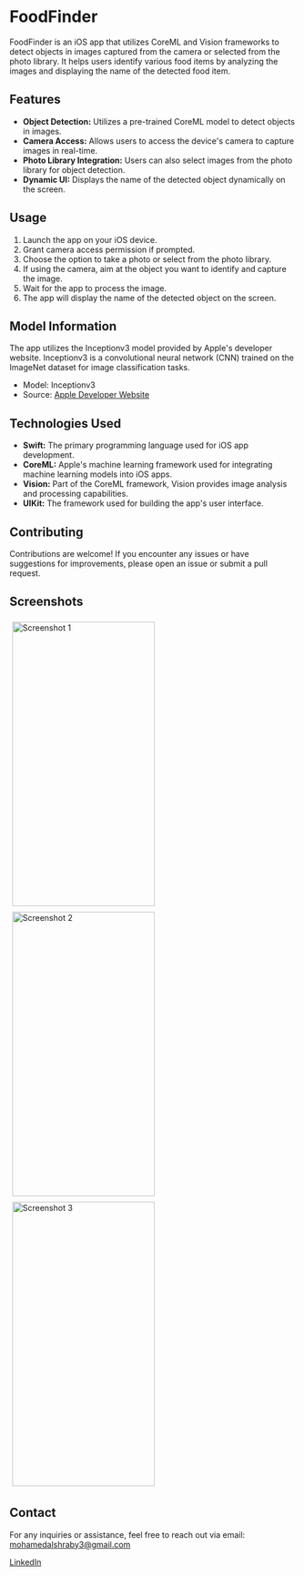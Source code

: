 # FoodFinder

FoodFinder is an iOS app that utilizes CoreML and Vision frameworks to detect objects in images captured from the camera or selected from the photo library. It helps users identify various food items by analyzing the images and displaying the name of the detected food item.

## Features

- **Object Detection:** Utilizes a pre-trained CoreML model to detect objects in images.
- **Camera Access:** Allows users to access the device's camera to capture images in real-time.
- **Photo Library Integration:** Users can also select images from the photo library for object detection.
- **Dynamic UI:** Displays the name of the detected object dynamically on the screen.

## Usage

1. Launch the app on your iOS device.
2. Grant camera access permission if prompted.
3. Choose the option to take a photo or select from the photo library.
4. If using the camera, aim at the object you want to identify and capture the image.
5. Wait for the app to process the image.
6. The app will display the name of the detected object on the screen.

## Model Information

The app utilizes the Inceptionv3 model provided by Apple's developer website. Inceptionv3 is a convolutional neural network (CNN) trained on the ImageNet dataset for image classification tasks.

- Model: Inceptionv3
- Source: [Apple Developer Website](https://developer.apple.com/machine-learning/models/)

## Technologies Used

- **Swift:** The primary programming language used for iOS app development.
- **CoreML:** Apple's machine learning framework used for integrating machine learning models into iOS apps.
- **Vision:** Part of the CoreML framework, Vision provides image analysis and processing capabilities.
- **UIKit:** The framework used for building the app's user interface.

## Contributing

Contributions are welcome! If you encounter any issues or have suggestions for improvements, please open an issue or submit a pull request.

## Screenshots

<p float="left">
    <img src="https://github.com/Mohamed-khaled0/FoodFinder/assets/69611091/8288093c-0cee-4d94-b2de-ec92627c7336" alt="Screenshot 1" width="250" height="500" style="display:inline; margin:5px;">
    <img src="https://github.com/Mohamed-khaled0/FoodFinder/assets/69611091/4d4518d4-08a1-4750-8e73-e9015122a71c" alt="Screenshot 2" width="250" height="500" style="display:inline; margin:5px;">
    <img src="https://github.com/Mohamed-khaled0/FoodFinder/assets/69611091/b11b3415-16a8-4db6-8c89-7717e79f4f5f" alt="Screenshot 3" width="250" height="500" style="display:inline; margin:5px;">
</p>

## Contact
For any inquiries or assistance, feel free to reach out via email:
[mohamedalshraby3@gmail.com](mailto:mohamedalshraby3@gmail.com)

[LinkedIn](https://www.linkedin.com/in/mohamed-khaled3/)
